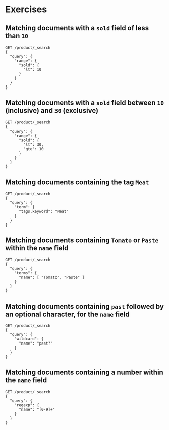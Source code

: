 # Exercises

## Matching documents with a `sold` field of less than `10`

```
GET /product/_search
{
  "query": {
    "range": {
      "sold": {
        "lt": 10
      }
    }
  }
}
```

## Matching documents with a `sold` field between `10` (inclusive) and `30` (exclusive)

```
GET /product/_search
{
  "query": {
    "range": {
      "sold": {
        "lt": 30,
        "gte": 10
      }
    }
  }
}
```

## Matching documents containing the tag `Meat`

```
GET /product/_search
{
  "query": {
    "term": {
      "tags.keyword": "Meat"
    }
  }
}
```

## Matching documents containing `Tomato` or `Paste` within the `name` field

```
GET /product/_search
{
  "query": {
    "terms": {
      "name": [ "Tomato", "Paste" ]
    }
  }
}
```

## Matching documents containing `past` followed by an optional character, for the `name` field

```
GET /product/_search
{
  "query": {
    "wildcard": {
      "name": "past?"
    }
  }
}
```

## Matching documents containing a number within the `name` field

```
GET /product/_search
{
  "query": {
    "regexp": {
      "name": "[0-9]+"
    }
  }
}
```
